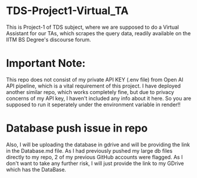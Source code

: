 # TDS-Project1-Virtual_TA
This is Project-1 of TDS subject, where we are supposed to do a Virtual Assistant for our TAs,
which scrapes the query data, readily available on the IITM BS Degree's discourse forum.

# Important Note: 
This repo does not consist of my private API KEY (.env file) from Open AI API pipeline, which is a vital requirement of this project. I have deployed another similar repo, which works completely fine, but due to privacy concerns of my API key, I haven't included any info about it here. So you are supposed to run it seperately under the environment variable in render!!

# Database push issue in repo
Also, I will be uploading the database in gdrive and will be providing the link in the Database.md file. As I had previously pushed my large db files directly to my repo, 2 of my previous GitHub accounts were flagged. As I don't want to take any further risk, I will just provide the link to my GDrive which has the DataBase.
